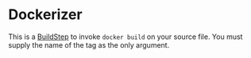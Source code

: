 # Dockerizer

This is a [BuildStep](http://g3doc/cloud/build/g3doc/BuildStep.md) to invoke
`docker build` on your source file. You must supply the name of the tag as the
only argument.
